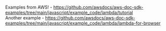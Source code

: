 Examples from AWS! - https://github.com/awsdocs/aws-doc-sdk-examples/tree/main/javascript/example_code/lambda/tutorial  
Another example - https://github.com/awsdocs/aws-doc-sdk-examples/tree/main/javascript/example_code/lambda/lambda-for-browser  

